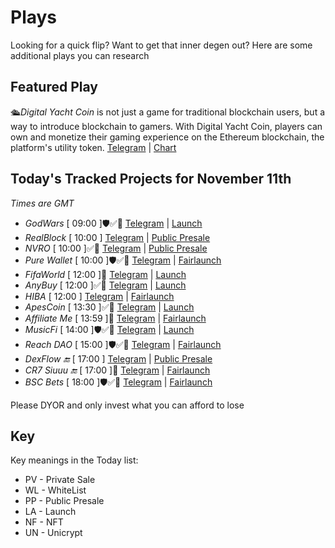 
# Plays

Looking for a quick flip? Want to get that inner degen out? Here are some additional plays you can research

## Featured Play

🛳*Digital Yacht Coin* is not just a game for traditional blockchain users, but a way to introduce blockchain to gamers. With Digital Yacht Coin, players can own and monetize their gaming experience on the Ethereum blockchain, the platform's utility token. 
[Telegram](https://t.me/digitalyacht) | [Chart](https://dexscreener.com/ethereum/0x4b01d7625579b72eb2465dc043afe6e0c972eaa1)

## Today's Tracked Projects for November 11th
_Times are GMT_

- *GodWars* [ 09:00 ]🛡️✅📄
[Telegram](https://t.me/GodWars_Portal) | [Launch](https://poocoin.app/tokens/0x3dF99F3f29A4416cDB8D874FF041a7dC0341bdAc)
- *RealBlock* [ 10:00 ]
[Telegram](https://t.me/realblockglobal) | [Public Presale](https://www.pinksale.finance/launchpad/0xEb3520e7B611909D70003336D27328D6010EE676?chain=BSC)
- *NVRO* [ 10:00 ]✅📄
[Telegram](https://t.me/nvro_io) | [Public Presale](https://www.pinksale.finance/launchpad/0x9773DB71216dc99641BfbF2b2cf3674601650B44?chain=BSC)
- *Pure Wallet* [ 10:00 ]🛡️✅📄
[Telegram](https://t.me/PureWalletOfficial) | [Fairlaunch](https://www.pinksale.finance/launchpad/0x2a34040aea4587312b209ecD88507E0b4A832266?chain=BSC)
- *FifaWorld* [ 12:00 ]📄
[Telegram](https://t.me/FIFAWorld_Global) | [Launch](https://poocoin.app/tokens/0x83570c6a6A991eC54036569BEF8c17Cad8C75B20)
- *AnyBuy* [ 12:00 ]✅📄
[Telegram](https://t.me/Anybuy_Community) | [Launch](https://poocoin.app/tokens/0x2Ddf39a04e56CC99BC98eB63A17592120Be7483b)
- *HIBA* [ 12:00 ]
[Telegram](https://t.me/HIBA_EN) | [Fairlaunch](https://www.pinksale.finance/launchpad/0xF9C23Cf2E8C324Dc680379e1436B8540442D9273?chain=BSC)
- *ApesCoin* [ 13:30 ]✅📄
[Telegram](https://t.me/apescoinEN) | [Launch](https://www.dextools.io/app/en/bnb/pair-explorer/0x3c897519a835e8f1c4737a5710566046ee8eb507)
- *Affiliate Me* [ 13:59 ]📄
[Telegram](https://t.me/Affiliatemechat) | [Fairlaunch](https://gempad.app/presale/0xEf36DDF86d1e5Ed7eaF32DD23aa95736b13b0d83?chainId=56)
- *MusicFi* [ 14:00 ]🛡️✅📄
[Telegram](https://t.me/MusicFi_official_portal) | [Launch](https://poocoin.app/tokens/0xa3DE2Bd6757C3fF3CE5b429171BC4e3768fFbC86)
- *Reach DAO* [ 15:00 ]🛡️✅📄
[Telegram](https://t.me/reachdao) | [Fairlaunch](https://www.pinksale.finance/launchpad/0xd8298d0bF0bA9a41AA14b81BeE5204A440A82437?chain=BSC)
- *DexFlow 🔚* [ 17:00 ]
[Telegram](https://t.me/dexflow) | [Public Presale](https://www.pinksale.finance/launchpad/0x7bd77b782b2A33685d6543B1396275bbF1B0FD64?chain=BSC)
- *CR7 Siuuu 🔚* [ 17:00 ]📄
[Telegram](https://t.me/+h6gNd4EQpQE4ZDlk) | [Fairlaunch](https://www.pinksale.finance/launchpad/0xC85A32e636fafEA90aD5D70feC68122638652F75?chain=BSC)
- *BSC Bets* [ 18:00 ]🛡️✅📄
[Telegram](https://t.me/bscbets_chat) | [Fairlaunch](https://www.pinksale.finance/launchpad/0x3299DB2F9f8C2694357A46E8AEE965c6E7e56bd4?chain=BSC)

Please DYOR and only invest what you can afford to lose

## Key
Key meanings in the Today list:

- PV - Private Sale
- WL - WhiteList
- PP - Public Presale
- LA - Launch
- NF - NFT
- UN - Unicrypt